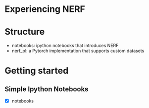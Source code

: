 # Experiencing NERF

# Structure
* notebooks: ipython notebooks that introduces NERF
* nerf_pl: a Pytorch implementation that supports custom datasets

# Getting started
## Simple Ipython Notebooks
-[x] notebooks

##